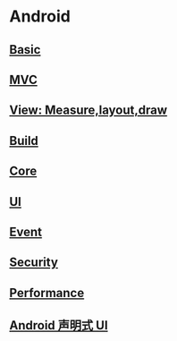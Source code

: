 # Android

## [Basic](android/app/basic/)

## [MVC](android/app/mvc/)

## [View: Measure,layout,draw](android/app/view-mld/)

## [Build](android/app/build/)

## [Core](android/app/core/)

## [UI](android/app/ui/)

## [Event](android/app/event/)

## [Security](android/app/security/)

## [Performance](android/app/performance/)

## [Android 声明式 UI](android/app/jetpack-compose/)
